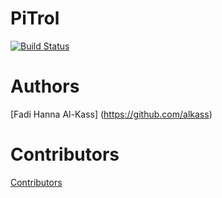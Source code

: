 # PiTrol
[![Build Status](https://travis-ci.org/AlKass/PiTrol.svg?branch=master)](https://travis-ci.org/AlKass/PiTrol)


# Authors
[Fadi Hanna Al-Kass] (https://github.com/alkass)

# Contributors
[Contributors](CONTRIBUTORS.md)
